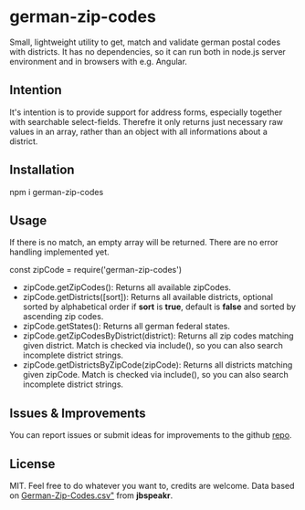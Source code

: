 # german-zip-codes
Small, lightweight utility to get, match and validate german postal codes with districts.
It has no dependencies, so it can run both in node.js server environment and in browsers with e.g. Angular.

## Intention
It's intention is to provide support for address forms, especially together with searchable select-fields. Therefre it only returns just necessary raw values in an array, rather than an object with all informations about a district.

## Installation
npm i german-zip-codes

## Usage
If there is no match, an empty array will be returned.
There are no error handling implemented yet.

const zipCode = require('german-zip-codes')

* zipCode.getZipCodes(): Returns all available zipCodes.
* zipCode.getDistricts([sort]): Returns all available districts, optional sorted by alphabetical order if **sort** is **true**, default is **false** and sorted by ascending zip codes.
* zipCode.getStates(): Returns all german federal states.
* zipCode.getZipCodesByDistrict(district): Returns all zip codes matching given district. Match is checked via include(), so you can also search incomplete district strings.
* zipCode.getDistrictsByZipCode(zipCode): Returns all districts matching given zipCode. Match is checked via include(), so you can also search incomplete district strings.

## Issues & Improvements
You can report issues or submit ideas for improvements to the github [repo](https://github.com/stonymahony/german-zip-codes). 

## License
MIT. Feel free to do whatever you want to, credits are welcome.
Data based on [German-Zip-Codes.csv"](https://gist.github.com/jbspeakr/4565964) from **jbspeakr**.
